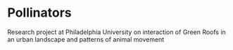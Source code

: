 # Pollinators

Research project at Philadelphia University on interaction of Green Roofs in an urban landscape and patterns of animal movement

